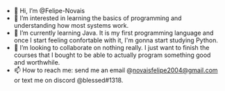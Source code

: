 - 👋 Hi, I’m @Felipe-Novais
- 👀 I’m interested in learning the basics of programming and understanding how most systems work.
- 🌱 I’m currently learning Java. It is my first programming language and once I start feeling confortable with it, I'm gonna start studying Python.
- 💞️ I’m looking to collaborate on nothing really. I just want to finish the courses that I bought to be able to actually program something good and worthwhile.
- 📫 How to reach me: send me an email @novaisfelipe2004@gmail.com or text me on discord @blessed#1318.
<!---
Felipe-Novais/Felipe-Novais is a ✨ special ✨ repository because its `README.md` (this file) appears on your GitHub profile.
You can click the Preview link to take a look at your changes.
--->
